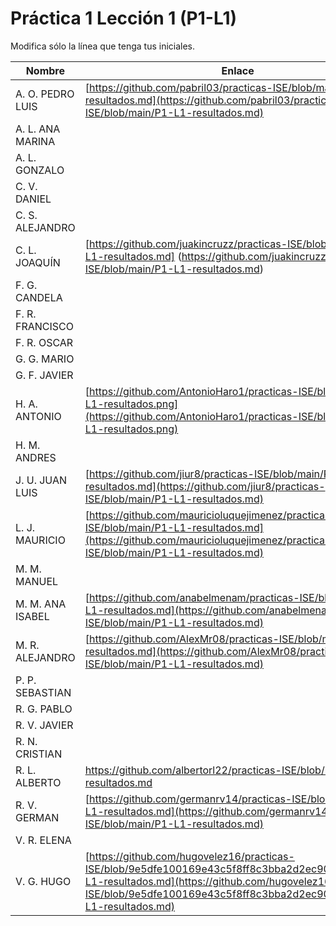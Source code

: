 # Práctica 1 Lección 1 (P1-L1)

Modifica sólo la línea que tenga tus iniciales.

| Nombre       | Enlace                                                                   |
| --------------- | ---------------------------------------------------------- |
| A. O. PEDRO LUIS | [https://github.com/pabril03/practicas-ISE/blob/main/P1-L1-resultados.md](https://github.com/pabril03/practicas-ISE/blob/main/P1-L1-resultados.md)                                                           |
| A. L. ANA MARINA | <!--enlace-->                                                           |
| A. L. GONZALO | <!--enlace-->                                                           |
| C. V. DANIEL | <!--enlace-->                                                           |
| C. S. ALEJANDRO | <!--enlace-->                                                           |
| C. L. JOAQUÍN | [https://github.com/juakincruzz/practicas-ISE/blob/main/P1-L1-resultados.md] (https://github.com/juakincruzz/practicas-ISE/blob/main/P1-L1-resultados.md) |
| F. G. CANDELA | <!--enlace-->                                                           |
| F. R. FRANCISCO | <!--enlace-->                                                           |
| F. R. OSCAR | <!--enlace-->                                                           |
| G. G. MARIO | <!--enlace-->                                                           |
| G. F. JAVIER | <!--enlace-->                                                           |
| H. A. ANTONIO |[https://github.com/AntonioHaro1/practicas-ISE/blob/main/P1-L1-resultados.png](https://github.com/AntonioHaro1/practicas-ISE/blob/main/P1-L1-resultados.png)<!--enlace-->                                                           |
| H. M. ANDRES | <!--enlace-->                                                           |
| J. U. JUAN LUIS | [https://github.com/jiur8/practicas-ISE/blob/main/P1-L1-resultados.md](https://github.com/jiur8/practicas-ISE/blob/main/P1-L1-resultados.md)                                                           |
| L. J. MAURICIO | [https://github.com/mauricioluquejimenez/practicas-ISE/blob/main/P1-L1-resultados.md](https://github.com/mauricioluquejimenez/practicas-ISE/blob/main/P1-L1-resultados.md)                                                         |
| M. M. MANUEL | <!--enlace-->                                                           |
| M. M. ANA ISABEL | [https://github.com/anabelmenam/practicas-ISE/blob/main/P1-L1-resultados.md](https://github.com/anabelmenam/practicas-ISE/blob/main/P1-L1-resultados.md)                                                           |
| M. R. ALEJANDRO | [https://github.com/AlexMr08/practicas-ISE/blob/main/P1-L1-resultados.md](https://github.com/AlexMr08/practicas-ISE/blob/main/P1-L1-resultados.md)                                                           |
| P. P. SEBASTIAN | <!--enlace-->                                                           |
| R. G. PABLO | <!--enlace-->                                                           |
| R. V. JAVIER | <!--enlace-->                                                           |
| R. N. CRISTIAN | <!--enlace-->                                                           |
| R. L. ALBERTO | https://github.com/albertorl22/practicas-ISE/blob/main/P1_L1-resultados.md      |
| R. V. GERMAN |[https://github.com/germanrv14/practicas-ISE/blob/main/P1-L1-resultados.md](https://github.com/germanrv14/practicas-ISE/blob/main/P1-L1-resultados.md)|
| V. R. ELENA | <!--enlace-->                                                           |
| V. G. HUGO | [https://github.com/hugovelez16/practicas-ISE/blob/9e5dfe100169e43c5f8ff8c3bba2d2ec90ce7712/P1-L1-resultados.md](https://github.com/hugovelez16/practicas-ISE/blob/9e5dfe100169e43c5f8ff8c3bba2d2ec90ce7712/P1-L1-resultados.md) |
